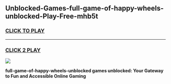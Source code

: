 
## Unblocked-Games-full-game-of-happy-wheels-unblocked-Play-Free-mhb5t
<h3>
<a href="https://premium76.site?title=full-game-of-happy-wheels-unblocked&ref=21A">CLICK TO PLAY</a></h3>
<hr>

<h3>
<a href="https://premium76.site?title=full-game-of-happy-wheels-unblocked&ref=21A">CLICK 2 PLAY</a>
  
</h3>

<a href="https://premium76.site?title=full-game-of-happy-wheels-unblocked&ref=21A"><img src="https://clearcache.store/games.png"></a>


**full-game-of-happy-wheels-unblocked games unblocked: Your Gateway to Fun and Accessible Online Gaming**
